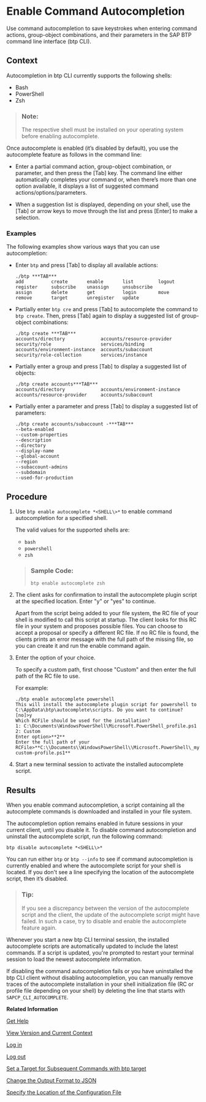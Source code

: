 <!-- loio46355fab22814944bedf449a6c953369 -->

# Enable Command Autocompletion

Use command autocompletion to save keystrokes when entering command actions, group-object combinations, and their parameters in the SAP BTP command line interface \(btp CLI\).



## Context

Autocompletion in btp CLI currently supports the following shells:

-   Bash
-   PowerShell
-   Zsh

> ### Note:  
> The respective shell must be installed on your operating system before enabling autocomplete.

Once autocomplete is enabled \(it’s disabled by default\), you use the autocomplete feature as follows in the command line:

-   Enter a partial command action, group-object combination, or parameter, and then press the [Tab\] key. The command line either automatically completes your command or, when there’s more than one option available, it displays a list of suggested command actions/options/parameters.

-   When a suggestion list is displayed, depending on your shell, use the [Tab\] or arrow keys to move through the list and press [Enter\] to make a selection.




### Examples

The following examples show various ways that you can use autocompletion:

-   Enter `btp` and press [Tab\] to display all available actions:

    ```nocode
    ./btp ***TAB***
    add          create       enable       list         logout       register     subscribe    unassign     unsubscribe
    assign       delete       get          login        move         remove       target       unregister   update 
    
    ```

-   Partially enter `btp cre` and press [Tab\] to autocomplete the command to `btp create`. Then, press [Tab\] again to display a suggested list of group-object combinations:

    ```nocode
    ./btp create ***TAB***
    accounts/directory             accounts/resource-provider     security/role                  services/binding
    accounts/environment-instance  accounts/subaccount            security/role-collection       services/instance
    
    ```

-   Partially enter a group and press [Tab\] to display a suggested list of objects:

    ```nocode
    ./btp create accounts***TAB***
    accounts/directory             accounts/environment-instance  accounts/resource-provider     accounts/subaccount
    ```

-   Partially enter a parameter and press [Tab\] to display a suggested list of parameters:

    ```nocode
    ./btp create accounts/subaccount -***TAB***
    --beta-enabled
    --custom-properties
    --description
    --directory
    --display-name
    --global-account
    --region
    --subaccount-admins
    --subdomain
    --used-for-production
    ```




<a name="loio46355fab22814944bedf449a6c953369__steps_mdz_lzw_xmb"/>

## Procedure

1.  Use `btp enable autocomplete *<SHELL\>*` to enable command autocompletion for a specified shell.

    The valid values for the supported shells are:

    -   `bash`
    -   `powershell`
    -   `zsh`

    > ### Sample Code:  
    > `btp enable autocomplete zsh`

2.  The client asks for confirmation to install the autocomplete plugin script at the specified location. Enter "y" or "yes" to continue.

    Apart from the script being added to your file system, the RC file of your shell is modified to call this script at startup. The client looks for this RC file in your system and proposes possible files. You can choose to accept a proposal or specify a different RC file. If no RC file is found, the clients prints an error message with the full path of the missing file, so you can create it and run the enable command again.

3.  Enter the option of your choice.

    To specify a custom path, first choose "Custom" and then enter the full path of the RC file to use.

    For example:

    ```nocode
    ./btp enable autocomplete powershell
    This will install the autocomplete plugin script for powershell to C:\AppData\btp\autocomplete\scripts. Do you want to continue? [no]>y
    Which RCFile should be used for the installation?
    1: C:\Documents\WindowsPowerShell\Microsoft.PowerShell_profile.ps1
    2: Custom
    Enter option>**2**
    Enter the full path of your RCFile>**C:\\Documents\\WindowsPowerShell\\Microsoft.PowerShell\_my-custom-profile.ps1**
    ```

4.  Start a new terminal session to activate the installed autocomplete script.




<a name="loio46355fab22814944bedf449a6c953369__result_l3y_pyw_xmb"/>

## Results

When you enable command autocompletion, a script containing all the autocomplete commands is downloaded and installed in your file system.

The autocompletion option remains enabled in future sessions in your current client, until you disable it. To disable command autocompletion and uninstall the autocomplete script, run the following command:

```
btp disable autocomplete *<SHELL\>*
```

You can run either `btp` or `btp --info` to see if command autocompletion is currently enabled and where the autocomplete script for your shell is located. If you don't see a line specifying the location of the autocomplete script, then it’s disabled.

> ### Tip:  
> If you see a discrepancy between the version of the autocomplete script and the client, the update of the autocomplete script might have failed. In such a case, try to disable and enable the autocomplete feature again.

Whenever you start a new btp CLI terminal session, the installed autocomplete scripts are automatically updated to include the latest commands. If a script is updated, you're prompted to restart your terminal session to load the newest autocomplete information.

If disabling the command autocompletion fails or you have uninstalled the btp CLI client without disabling autocompletion, you can manually remove traces of the autocomplete installation in your shell initialization file \(RC or profile file depending on your shell\) by deleting the line that starts with `SAPCP_CLI_AUTOCOMPLETE`.

**Related Information**  


[Get Help](get-help-f8fd1e5.md "There is extensive help in the btp CLI about every command. You can get help with the help action or the --help option.")

[View Version and Current Context](view-version-and-current-context-9c29222.md "To find out the current context you’re working in, run the command btp --info or simply btp.")

[Log in](log-in-e241b30.md "Log in with the btp CLI is on global account level.")

[Log out](log-out-9f1c87a.md "Logging out of the configured server removes all user-specific data from the configuration file.")

[Set a Target for Subsequent Commands with btp target](set-a-target-for-subsequent-commands-with-btp-target-720645a.md "Change the target for command calls to a directory, a subaccount, or the global account, by using the btp target command.")

[Change the Output Format to JSON](change-the-output-format-to-json-dcb85b7.md "Use the --format json option to change the output format of a command to JSON.")

[Specify the Location of the Configuration File](specify-the-location-of-the-configuration-file-e57288d.md "You can change the location of the configuration file by using the --config option or the environment variable.")

